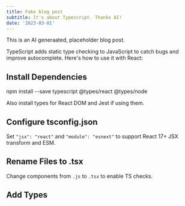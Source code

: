 ```yaml
---
title: Fake blog post 
subtitle: It's about Typescript. Thanks AI!
date: '2023-03-01'
---
```

This is an AI generaated, placeholder blog post.

TypeScript adds static type checking to JavaScript to catch bugs and improve autocomplete. Here's how to use it with React:

## Install Dependencies

npm install --save typescript @types/react @types/node

Also install types for React DOM and Jest if using them.

## Configure tsconfig.json

Set `"jsx": "react"` and `"module": "esnext"` to support React 17+ JSX transform and ESM.

## Rename Files to .tsx

Change components from `.js` to `.tsx` to enable TS checks.

## Add Types
